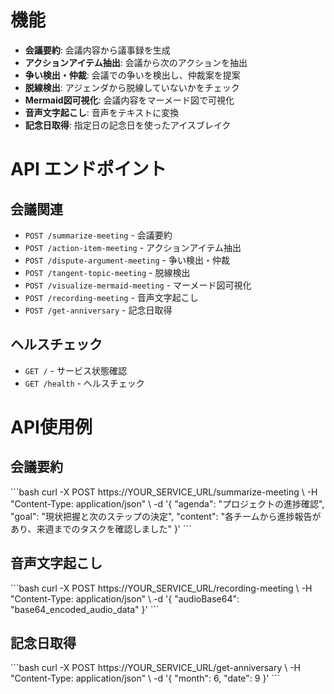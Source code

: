 # 機能

- **会議要約**: 会議内容から議事録を生成
- **アクションアイテム抽出**: 会議から次のアクションを抽出
- **争い検出・仲裁**: 会議での争いを検出し、仲裁案を提案
- **脱線検出**: アジェンダから脱線していないかをチェック
- **Mermaid図可視化**: 会議内容をマーメード図で可視化
- **音声文字起こし**: 音声をテキストに変換
- **記念日取得**: 指定日の記念日を使ったアイスブレイク

# API エンドポイント

## 会議関連
- `POST /summarize-meeting` - 会議要約
- `POST /action-item-meeting` - アクションアイテム抽出
- `POST /dispute-argument-meeting` - 争い検出・仲裁
- `POST /tangent-topic-meeting` - 脱線検出
- `POST /visualize-mermaid-meeting` - マーメード図可視化
- `POST /recording-meeting` - 音声文字起こし
- `POST /get-anniversary` - 記念日取得

## ヘルスチェック
- `GET /` - サービス状態確認
- `GET /health` - ヘルスチェック

# API使用例

## 会議要約
\`\`\`bash
curl -X POST https://YOUR_SERVICE_URL/summarize-meeting \\
  -H "Content-Type: application/json" \\
  -d '{
    "agenda": "プロジェクトの進捗確認",
    "goal": "現状把握と次のステップの決定",
    "content": "各チームから進捗報告があり、来週までのタスクを確認しました"
  }'
\`\`\`

## 音声文字起こし
\`\`\`bash
curl -X POST https://YOUR_SERVICE_URL/recording-meeting \\
  -H "Content-Type: application/json" \\
  -d '{
    "audioBase64": "base64_encoded_audio_data"
  }'
\`\`\`

## 記念日取得
\`\`\`bash
curl -X POST https://YOUR_SERVICE_URL/get-anniversary \\
  -H "Content-Type: application/json" \\
  -d '{
    "month": 6,
    "date": 9
  }'
\`\`\`
